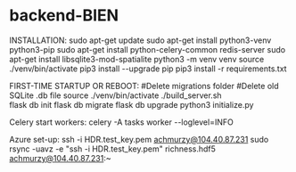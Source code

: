 # backend-BIEN

INSTALLATION:
sudo apt-get update
sudo apt-get install python3-venv python3-pip
sudo apt-get install python-celery-common redis-server
sudo apt-get install libsqlite3-mod-spatialite
python3 -m venv venv
source ./venv/bin/activate
pip3 install --upgrade pip
pip3 install -r requirements.txt

FIRST-TIME STARTUP OR REBOOT:
#Delete migrations folder
#Delete old SQLite .db file
source ./venv/bin/activate
./build_server.sh	
	flask db init
	flask db migrate
	flask db upgrade
	python3 initialize.py

Celery start workers:
celery -A tasks worker --loglevel=INFO

Azure set-up:
ssh -i HDR.test_key.pem achmurzy@104.40.87.231
sudo rsync -uavz -e "ssh -i HDR.test_key.pem" richness.hdf5 achmurzy@104.40.87.231:~
